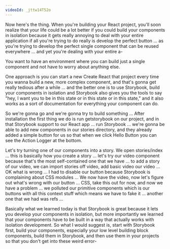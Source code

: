 ```yaml
---
videoId: _jttw14T52o
---
```


Now here's the thing. When you're building your React project, you'll soon realize that your life could be a lot better if you could build your components in isolation because it gets really annoying to deal with your entire application if all you're trying to do really is develop the perfect button ... as you're trying to develop the perfect single component that can be reused everywhere ... and yet you're dealing with your entire a-

You want to have an environment where you can build just a single component and not have to worry about anything else.

One approach is you can start a new Create React that project every time you wanna build a new, more complex component, and that's gonna get really tedious after a while ... and the better one is to use Storybook, build your components in isolation and Storybook also gives you the tools to say "hey, I want you to be in this state or in this state or in this state," and it also works as a sort of documentation for everything your component can do.

So we're gonna go and we're gonna try to build something ... After installation the first thing we do is run getstorybook on our project, and in that Storybook support to our React app ... run Storybook ... we're gonna be able to add new components in our stories directory, and they already added a simple button for us so that when we click Hello Button you can see the Action Logger at the bottom.

Let's try turning one of our components into a story. We open stories/index ... this is basically how you create a story ... let's try our video component because that's the most self-contained one that we have ... to add a story of our video, we can import stories off video, add basic video our video ... OK what is wrong ... I had to disable our button because Storybook is complaining about CSS modules ... We now have the video, now let's figure out what's wrong with our button ... CSS, take this out for now, and now we have a problem ... we polluted our primitive components which is our buttons with all this context stuff which means we have to fake it ... another one that we had was refs ...

Basically what we learned today is that Storybook is great because it lets you develop your components in isolation, but more importantly we learned that your components have to be built in a way that actually works with isolation development. So what I would suggest is, start with Storybook first, build your components, especially your low level building block components, build them in Storybook, and then use them in your projects so that you don't get into these weird error-
